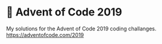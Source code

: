 # :christmas_tree: Advent of Code 2019

My solutions for the Advent of Code 2019 coding challanges.
https://adventofcode.com/2019

